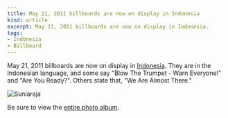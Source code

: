 ```yaml
---
title: May 21, 2011 billboards are now on display in Indonesia
kind: article
excerpt: May 21, 2011 billboards are now on display in Indonesia.
tags:
- Indonesia
- Billboard
---
```

May 21, 2011 billboards are now on display in 
[Indonesia](http://en.wikipedia.org/wiki/Indonesia). They are in the
Indonesian language, and some say "Blow The Trumpet - Warn Everyone!" and
"Are You Ready?". Others state that, "We Are Almost There."

![Suniaraja](http://staging.ebiblefellowship.com/gallery/d/2179-2/SUNIARAJA.jpg)

Be sure to view the [entire photo album](http://www.ebiblefellowship.com/gallery/v/indonesia_billboards/).


